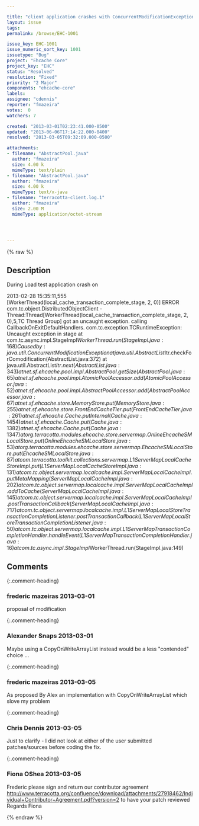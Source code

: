 ```yaml
---

title: "client application crashes with ConcurrentModificationException on net.sf.ehcache.pool.impl.AbstractPool.getSize"
layout: issue
tags: 
permalink: /browse/EHC-1001

issue_key: EHC-1001
issue_numeric_sort_key: 1001
issuetype: "Bug"
project: "Ehcache Core"
project_key: "EHC"
status: "Resolved"
resolution: "Fixed"
priority: "2 Major"
components: "ehcache-core"
labels: 
assignee: "cdennis"
reporter: "fmazeira"
votes:  0
watchers: 7

created: "2013-03-01T02:23:41.000-0500"
updated: "2013-06-06T17:14:22.000-0400"
resolved: "2013-03-05T09:32:09.000-0500"

attachments:
- filename: "AbstractPool.java"
  author: "fmazeira"
  size: 4.00 k
  mimeType: text/plain
- filename: "AbstractPool.java"
  author: "fmazeira"
  size: 4.00 k
  mimeType: text/x-java
- filename: "terracotta-client.log.1"
  author: "fmazeira"
  size: 2.00 M
  mimeType: application/octet-stream




---
```


{% raw %}

## Description

<div markdown="1" class="description">

During Load test application crash on

2013-02-28 15:35:11,555 [WorkerThread(local\_cache\_transaction\_complete\_stage, 2, 0)] ERROR com.tc.object.DistributedObjectClient - Thread:Thread[WorkerThread(local\_cache\_transaction\_complete\_stage, 2, 0),5,TC Thread Group] got an uncaught exception. calling CallbackOnExitDefaultHandlers.
com.tc.exception.TCRuntimeException: Uncaught exception in stage
        at com.tc.async.impl.StageImpl$WorkerThread.run(StageImpl.java:168)
Caused by: java.util.ConcurrentModificationException
        at java.util.AbstractList$Itr.checkForComodification(AbstractList.java:372)
        at java.util.AbstractList$Itr.next(AbstractList.java:343)
        at net.sf.ehcache.pool.impl.AbstractPool.getSize(AbstractPool.java:65)
        at net.sf.ehcache.pool.impl.AtomicPoolAccessor.add(AtomicPoolAccessor.java:52)
        at net.sf.ehcache.pool.impl.AbstractPoolAccessor.add(AbstractPoolAccessor.java:67)
        at net.sf.ehcache.store.MemoryStore.put(MemoryStore.java:255)
        at net.sf.ehcache.store.FrontEndCacheTier.put(FrontEndCacheTier.java:261)
        at net.sf.ehcache.Cache.putInternal(Cache.java:1454)
        at net.sf.ehcache.Cache.put(Cache.java:1382)
        at net.sf.ehcache.Cache.put(Cache.java:1347)
        at org.terracotta.modules.ehcache.store.servermap.OnlineEhcacheSMLocalStore.put(OnlineEhcacheSMLocalStore.java:53)
        at org.terracotta.modules.ehcache.store.servermap.EhcacheSMLocalStore.put(EhcacheSMLocalStore.java:87)
        at com.terracotta.toolkit.collections.servermap.L1ServerMapLocalCacheStoreImpl.put(L1ServerMapLocalCacheStoreImpl.java:131)
        at com.tc.object.servermap.localcache.impl.ServerMapLocalCacheImpl.putMetaMapping(ServerMapLocalCacheImpl.java:202)
        at com.tc.object.servermap.localcache.impl.ServerMapLocalCacheImpl.addToCache(ServerMapLocalCacheImpl.java:145)
        at com.tc.object.servermap.localcache.impl.ServerMapLocalCacheImpl.postTransactionCallback(ServerMapLocalCacheImpl.java:717)
        at com.tc.object.servermap.localcache.impl.L1ServerMapLocalStoreTransactionCompletionListener.postTransactionCallback(L1ServerMapLocalStoreTransactionCompletionListener.java:50)
        at com.tc.object.servermap.localcache.impl.L1ServerMapTransactionCompletionHandler.handleEvent(L1ServerMapTransactionCompletionHandler.java:16)
        at com.tc.async.impl.StageImpl$WorkerThread.run(StageImpl.java:149)


</div>

## Comments


{:.comment-heading}
### **frederic mazeiras** <span class="date">2013-03-01</span>

<div markdown="1" class="comment">

proposal of modification

</div>


{:.comment-heading}
### **Alexander Snaps** <span class="date">2013-03-01</span>

<div markdown="1" class="comment">

Maybe using a CopyOnWriteArrayList instead would be a less "contended" choice ... 

</div>


{:.comment-heading}
### **frederic mazeiras** <span class="date">2013-03-05</span>

<div markdown="1" class="comment">

As proposed By Alex an implementation with CopyOnWriteArrayList which slove my problem

</div>


{:.comment-heading}
### **Chris Dennis** <span class="date">2013-03-05</span>

<div markdown="1" class="comment">

Just to clarify - I did not look at either of the user submitted patches/sources before coding the fix.

</div>


{:.comment-heading}
### **Fiona OShea** <span class="date">2013-03-05</span>

<div markdown="1" class="comment">

Frederic 
please sign and return our contributor agreement http://www.terracotta.org/confluence/download/attachments/27918462/Individual+Contributor+Agreement.pdf?version=2
to have your patch reviewed
Regards
Fiona


</div>



{% endraw %}
